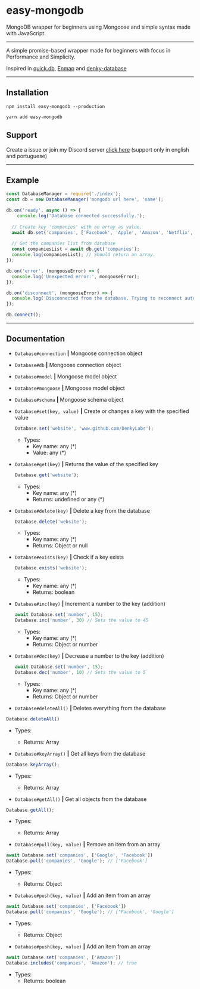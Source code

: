 # easy-mongodb
MongoDB wrapper for beginners using Mongoose and simple syntax made with JavaScript.

---

A simple promise-based wrapper made for beginners with focus in Performance and Simplicity.

Inspired in [quick.db](https://www.npmjs.com/package/quick.db), [Enmap](https://www.npmjs.com/package/enmap) and [denky-database](https://www.npmjs.com/package/denky-database)

---

## Installation
`npm install easy-mongodb --production`

`yarn add easy-mongodb`

## Support
Create a issue or join my Discord server [click here](https://discord.gg/bVWdscg) (support only in english and portuguese)

---

## Example
```js
const DatabaseManager = require('./index');
const db = new DatabaseManager('mongodb url here', 'name');

db.on('ready', async () => {
	console.log('Database connected successfully.');
  
  // Create key 'companies' with an array as value.
  await db.set('companies', ['Facebook', 'Apple', 'Amazon', 'Netflix', 'Google'];
  
  // Get the companies list from database
  const companiesList = await db.get('companies');
  console.log(companiesList); // Should return an array.
});

db.on('error', (mongooseError) => {
  console.log('Unexpected error:', mongooseError);
});

db.on('disconnect', (mongooseError) => {
  console.log('Disconnected from the database. Trying to reconnect automatically...');
});

db.connect();
```

---

## Documentation
- `Database#connection` **|** Mongoose connection object
- `Database#db` **|** Mongoose connection object
- `Database#model` **|** Mongoose model object
- `Database#mongoose` **|** Mongoose model object
- `Database#schema` **|** Mongoose schema object

- `Database#set(key, value)` **|** Create or changes a key with the specified value
  ```js
  Database.set('website', 'www.github.com/DenkyLabs');
  ```
  - Types:
    - Key name: any (\*)
    - Value: any (\*)

- `Database#get(key)` **|** Returns the value of the specified key
  ```js
  Database.get('website');
  ```
  - Types:
    - Key name: any (\*)
    - Returns: undefined or any (\*)

- `Database#delete(key)` **|** Delete a key from the database
  ```js
  Database.delete('website');
  ```
  - Types:
    - Key name: any (\*)
    - Returns: Object or null

- `Database#exists(key)` **|** Check if a key exists
  ```js
  Database.exists('website');
  ```
  - Types:
    - Key name: any (\*)
    - Returns: boolean

- `Database#inc(key)` **|** Increment a number to the key (addition)
  ```js
  await Database.set('number', 15);
  Database.inc('number', 30) // Sets the value to 45
  ```
  - Types:
    - Key name: any (\*)
    - Returns: Object or number

- `Database#dec(key)` **|** Decrease a number to the key (addition)
  ```js
  await Database.set('number', 15);
  Database.dec('number', 10) // Sets the value to 5
  ```
  - Types:
    - Key name: any (\*)
    - Returns: Object or number

- `Database#deleteAll()` **|** Deletes everything from the database
```js
Database.deleteAll()
```
  - Types:
    - Returns: Array<Deleted object names or empty>
	
- `Database#keyArray()` **|** Get all keys from the database
```js
Database.keyArray();
```
  - Types:
    - Returns: Array<any>
 
- `Database#getAll()` **|** Get all objects from the database
```js
Database.getAll();
```
  - Types:
    - Returns: Array<any>
	
- `Database#pull(key, value)` **|** Remove an item from an array
```js
await Database.set('companies', ['Google', 'Facebook'])
Database.pull('companies', 'Google'); // ['Facebook']
```
  - Types:
    - Returns: Object
	
- `Database#push(key, value)` **|** Add an item from an array
```js
await Database.set('companies', ['Facebook'])
Database.pull('companies', 'Google'); // ['Facebook', 'Google']
```
  - Types:
    - Returns: Object
	
- `Database#push(key, value)` **|** Add an item from an array
```js
await Database.set('companies', ['Amazon'])
Database.includes('companies', 'Amazon'); // true
```
  - Types:
    - Returns: boolean
